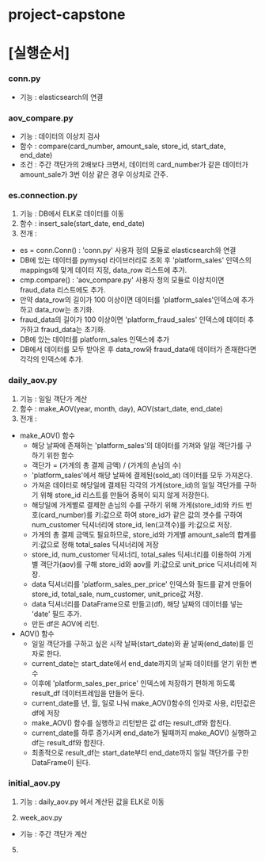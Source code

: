# project-capstone

# [실행순서] 

### conn.py 
 - 기능 : elasticsearch의 연결

### aov_compare.py
 - 기능 : 데이터의 이상치 검사 
 - 함수 : compare(card_number, amount_sale, store_id, start_date, end_date)
 - 조건 : 주간 객단가의 2배보다 크면서, 데이터의 card_number가 같은 데이터가 amount_sale가 3번 이상 같은 경우 이상치로 간주.

### es.connection.py 
  1. 기능 : DB에서 ELK로 데이터를 이동
  2. 함수 : insert_sale(start_date, end_date)
  3. 전개 :
 - es = conn.Conn() : 'conn.py' 사용자 정의 모듈로 elasticsearch와 연결 
 - DB에 있는 데이터를 pymysql 라이브러리로 조회 후 'platform_sales' 인덱스의 mappings에 맞게 데이터 지정, data_row 리스트에 추가.
 - cmp.compare() : 'aov_compare.py' 사용자 정의 모듈로 이상치이면 fraud_data 리스트에도 추가.
 - 만약 data_row의 길이가 100 이상이면 데이터를 'platform_sales'인덱스에 추가하고 data_row는 초기화.
 - fraud_data의 길이가 100 이상이면 'platform_fraud_sales' 인덱스에 데이터 추가하고 fraud_data는 초기화.
 - DB에 있는 데이터를 platform_sales 인덱스에 추가 
 - DB에서 데이터를 모두 받아온 후 data_row와 fraud_data에 데이터가 존재한다면 각각의 인덱스에 추가.
  
### daily_aov.py 
  1. 기능 : 일일 객단가 계산
  2. 함수 : make_AOV(year, month, day), AOV(start_date, end_date)
  3. 전개 : 
 - make_AOV() 함수
     * 해당 날짜에 존재하는 'platform_sales'의 데이터를 가져와 일일 객단가를 구하기 위한 함수
     * 객단가 = (가게의 총 결제 금액) / (가게의 손님의 수) 
     * 'platform_sales'에서 해당 날짜에 결제된(sold_at) 데이터를 모두 가져온다. 
     * 가져온 데이터로 해당일에 결제된 각각의 가게(store_id)의 일일 객단가를 구하기 위해 store_id 리스트를 만들어 중복이 되지 않게 저장한다. 
     * 해당일에 가게별로 결제한 손님의 수를 구하기 위해 가게(store_id)와 카드 번호(card_number)를 키:값으로 하여 store_id가 같은 값의 갯수를 구하여                         num_customer 딕셔너리에 store_id, len(고객수)를 키:값으로 저장.
     * 가게의 총 결제 금액도 필요하므로, store_id와 가게별 amount_sale의 합계를 키:값으로 정해 total_sales 딕셔너리에 저장
     * store_id, num_customer 딕셔너리, total_sales 딕셔너리를 이용하여 가게별 객단가(aov)를 구해 store_id와 aov를 키:값으로 unit_price 딕셔너리에 저장. 
     * data 딕셔너리를 'platform_sales_per_price' 인덱스와 필드를 같게 만들어 store_id, total_sale, num_customer, unit_price값 저장.
     * data 딕셔너리를 DataFrame으로 만들고(df), 해당 날짜의 데이터를 넣는 'date' 필드 추가. 
     * 만든 df은 AOV에 리턴.
 - AOV() 함수 
     * 일일 객단가를 구하고 싶은 시작 날짜(start_date)와 끝 날짜(end_date)를 인자로 한다.
     * current_date는 start_date에서 end_date까지의 날짜 데이터를 얻기 위한 변수
     * 이후에 'platform_sales_per_price' 인덱스에 저장하기 편하게 하도록 result_df 데이터프레임을 만들어 둔다.
     * current_date를 년, 월, 일로 나눠 make_AOV()함수의 인자로 사용, 리턴값은 df에 저장 
     * make_AOV() 함수를 실행하고 리턴받은 값 df는 result_df와 합친다. 
     * current_date를 하루 증가시켜 end_date가 될때까지 make_AOV() 실행하고 df는 result_df와 합친다. 
     * 최종적으로 result_df는 start_date부터 end_date까지 일일 객단가를 구한 DataFrame이 된다. 
          
### initial_aov.py 
  1. 기능 : daily_aov.py 에서 계산된 값을 ELK로 이동 

4. week_aov.py 
  - 기능 : 주간 객단가 계산 

5. 
